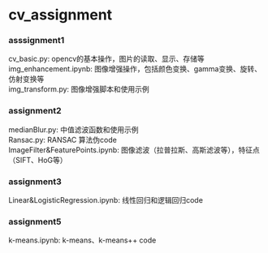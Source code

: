 # cv_assignment
### asssignment1
cv_basic.py: opencv的基本操作，图片的读取、显示、存储等<br>
img_enhancement.ipynb: 图像增强操作，包括颜色变换、gamma变换、旋转、仿射变换等<br>
img_transform.py: 图像增强脚本和使用示例<br>

### assignment2
medianBlur.py: 中值滤波函数和使用示例<br>
Ransac.py: RANSAC 算法伪code<br>
ImageFilter&FeaturePoints.ipynb: 图像滤波（拉普拉斯、高斯滤波等），特征点（SIFT、HoG等）<br>

### assignment3
Linear&LogisticRegression.ipynb: 线性回归和逻辑回归code<br>

### assignment5
k-means.ipynb: k-means、k-means++ code
